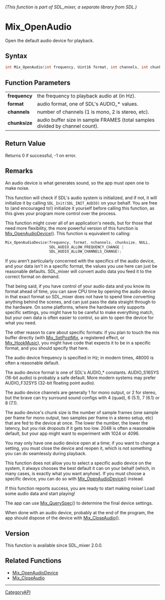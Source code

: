 ###### (This function is part of SDL_mixer, a separate library from SDL.)
# Mix_OpenAudio

Open the default audio device for playback.

## Syntax

```c
int Mix_OpenAudio(int frequency, Uint16 format, int channels, int chunksize);

```

## Function Parameters

|                   |                                                                              |
| ----------------- | ---------------------------------------------------------------------------- |
| **frequency**     | the frequency to playback audio at (in Hz).                                  |
| **format**        | audio format, one of SDL's AUDIO_* values.                                   |
| **channels**      | number of channels (1 is mono, 2 is stereo, etc).                            |
| **chunksize**     | audio buffer size in sample FRAMES (total samples divided by channel count). |

## Return Value

Returns 0 if successful, -1 on error.

## Remarks

An audio device is what generates sound, so the app must open one to make
noise.

This function will check if SDL's audio system is initialized, and if not,
it will initialize it by calling `SDL_Init(SDL_INIT_AUDIO)` on your behalf.
You are free to (and encouraged to!) initialize it yourself before calling
this function, as this gives your program more control over the process.

This function might cover all of an application's needs, but for those that
need more flexibility, the more powerful version of this function is
[Mix_OpenAudioDevice](Mix_OpenAudioDevice)(). This function is equivalent
to calling:

```c
Mix_OpenAudioDevice(frequency, format, nchannels, chunksize, NULL,
                    SDL_AUDIO_ALLOW_FREQUENCY_CHANGE |
                    SDL_AUDIO_ALLOW_CHANNELS_CHANGE);
```

If you aren't particularly concerned with the specifics of the audio
device, and your data isn't in a specific format, the values you use here
can just be reasonable defaults. SDL_mixer will convert audio data you feed
it to the correct format on demand.

That being said, if you have control of your audio data and you know its
format ahead of time, you can save CPU time by opening the audio device in
that exact format so SDL_mixer does not have to spend time converting
anything behind the scenes, and can just pass the data straight through to
the hardware. On some platforms, where the hardware only supports specific
settings, you might have to be careful to make everything match, but your
own data is often easier to control, so aim to open the device for what you
need.

The other reason to care about specific formats: if you plan to touch the
mix buffer directly (with [Mix_SetPostMix](Mix_SetPostMix), a registered
effect, or [Mix_HookMusic](Mix_HookMusic)), you might have code that
expects it to be in a specific format, and you should specify that here.

The audio device frequency is specified in Hz; in modern times, 48000 is
often a reasonable default.

The audio device format is one of SDL's AUDIO_* constants. AUDIO_S16SYS
(16-bit audio) is probably a safe default. More modern systems may prefer
AUDIO_F32SYS (32-bit floating point audio).

The audio device channels are generally 1 for mono output, or 2 for stereo,
but the brave can try surround sound configs with 4 (quad), 6 (5.1), 7
(6.1) or 8 (7.1).

The audio device's chunk size is the number of sample frames (one sample
per frame for mono output, two samples per frame in a stereo setup, etc)
that are fed to the device at once. The lower the number, the lower the
latency, but you risk dropouts if it gets too low. 2048 is often a
reasonable default, but your app might want to experiment with 1024 or 4096.

You may only have one audio device open at a time; if you want to change a
setting, you must close the device and reopen it, which is not something
you can do seamlessly during playback.

This function does not allow you to select a specific audio device on the
system, it always chooses the best default it can on your behalf (which, in
many cases, is exactly what you want anyhow). If you must choose a specific
device, you can do so with [Mix_OpenAudioDevice](Mix_OpenAudioDevice)()
instead.

If this function reports success, you are ready to start making noise! Load
some audio data and start playing!

The app can use [Mix_QuerySpec](Mix_QuerySpec)() to determine the final
device settings.

When done with an audio device, probably at the end of the program, the app
should dispose of the device with [Mix_CloseAudio](Mix_CloseAudio)().

## Version

This function is available since SDL_mixer 2.0.0.

## Related Functions

* [Mix_OpenAudioDevice](Mix_OpenAudioDevice)
* [Mix_CloseAudio](Mix_CloseAudio)

----
[CategoryAPI](CategoryAPI)

